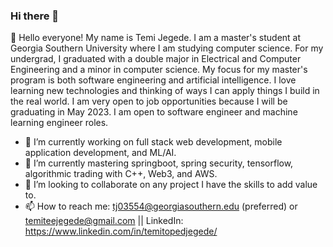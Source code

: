 ### Hi there 👋

<!--
**Temitopejegede/Temitopejegede** is a ✨ _special_ ✨ repository because its `README.md` (this file) appears on your GitHub profile.

Here are some ideas to get you started:


- 🤔 I’m looking for help with ...
- 💬 Ask me about ...

- 😄 Pronouns: ...
- ⚡ Fun fact: ...
-->
👋 Hello everyone! My name is Temi Jegede. I am a master's student at Georgia Southern University where I am studying computer science. For my undergrad, I graduated with a double major in Electrical and Computer Engineering and a minor in computer science. My focus for my master's program is both software engineering and artificial intelligence. I love learning new technologies and thinking of ways I can apply things I build in the real world. I am very open to job opportunities because I will be graduating in May 2023. I am open to software engineer and machine learning engineer roles.


- 🔭 I’m currently working on full stack web development, mobile application development, and ML/AI.
- 🌱 I’m currently mastering springboot, spring security, tensorflow, algorithmic trading with C++, Web3, and AWS.
- 👯 I’m looking to collaborate on any project I have the skills to add value to.
- 📫 How to reach me: tj03554@georgiasouthern.edu (preferred) or temiteejegede@gmail.com || LinkedIn: https://www.linkedin.com/in/temitopedjegede/
